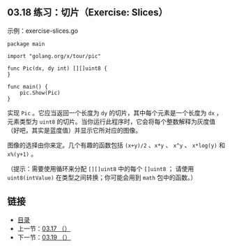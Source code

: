 ## 03.18 练习：切片（Exercise: Slices）

示例：exercise-slices.go

    package main

    import "golang.org/x/tour/pic"

    func Pic(dx, dy int) [][]uint8 {
    }

    func main() {
    	pic.Show(Pic)
    }

实现 `Pic` 。它应当返回一个长度为 `dy` 的切片，其中每个元素是一个长度为 `dx` ，元素类型为 `uint8` 的切片。当你运行此程序时，它会将每个整数解释为灰度值（好吧，其实是蓝度值）并显示它所对应的图像。

图像的选择由你来定。几个有趣的函数包括 `(x+y)/2` 、`x*y` 、 `x^y` 、 `x*log(y)` 和 `x%(y+1)` 。

（提示：需要使用循环来分配 `[][]uint8` 中的每个 `[]uint8` ； 请使用 `uint8(intValue)` 在类型之间转换；你可能会用到 `math` 包中的函数。）

## 链接
* [目录](https://github.com/gnefiy/go-zh/blob/master/tour/directory.md)
* 上一节：[03.17 （）](https://github.com/gnefiy/go-zh/blob/master/tour/moretypes/03.17.md)
* 下一节：[03.19 （）](https://github.com/gnefiy/go-zh/blob/master/tour/moretypes/03.19.md)
